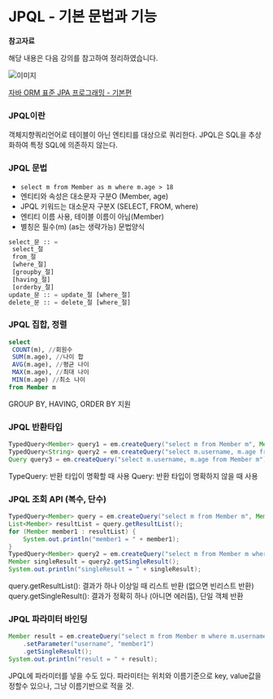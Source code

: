 # JPQL - 기본 문법과 기능

**참고자료**

해당 내용은 다음 강의를 참고하여 정리하였습니다.

![이미지](https://cdn.inflearn.com/public/courses/324109/course_cover/161476f8-f0b7-4b04-b293-ce648c2ea445/kyh_jsp.png)

[자바 ORM 표준 JPA 프로그래밍 - 기본편](https://www.inflearn.com/course/ORM-JPA-Basic/dashboard)



### JPQL이란
객체지향쿼리언어로 테이블이 아닌 엔티티를 대상으로 쿼리한다.
JPQL은 SQL을 추상화하여 특정 SQL에 의존하지 않는다.
### JPQL 문법
- `select m from Member as m where m.age > 18`
- 엔티티와 속성은 대소문자 구분O (Member, age)
- JPQL 키워드는 대소문자 구분X (SELECT, FROM, where)
- 엔티티 이름 사용, 테이블 이름이 아님(Member)
- 별칭은 필수(m) (as는 생략가능)
문법양식
```sql
select_문 :: = 
 select_절
 from_절
 [where_절]
 [groupby_절]
 [having_절]
 [orderby_절]
update_문 :: = update_절 [where_절]
delete_문 :: = delete_절 [where_절]
```
### JPQL 집합, 정렬
```sql
select
 COUNT(m), //회원수
 SUM(m.age), //나이 합
 AVG(m.age), //평균 나이
 MAX(m.age), //최대 나이
 MIN(m.age) //최소 나이
from Member m
```
GROUP BY, HAVING, ORDER BY 지원
### JPQL 반환타입
```java
TypedQuery<Member> query1 = em.createQuery("select m from Member m", Member.class);
TypedQuery<String> query2 = em.createQuery("select m.username, m.age from Member m", String.class);
Query query3 = em.createQuery("select m.username, m.age from Member m");
```
TypeQuery: 반환 타입이 명확할 때 사용
Query: 반환 타입이 명확하지 않을 때 사용
### JPQL 조회 API (복수, 단수)
```java
TypedQuery<Member> query = em.createQuery("select m from Member m", Member.class);
List<Member> resultList = query.getResultList();
for (Member member1 : resultList) {
    System.out.println("member1 = " + member1);
}
TypedQuery<Member> query2 = em.createQuery("select m from Member m where m.id = 1", Member.class);
Member singleResult = query2.getSingleResult();
System.out.println("singleResult = " + singleResult);
```
query.getResultList(): 결과가 하나 이상일 때 리스트 반환 (없으면 빈리스트 반환)
query.getSingleResult(): 결과가 정확히 하나 (아니면 에러뜸), 단일 객체 반환
### JPQL 파라미터 바인딩
```java
Member result = em.createQuery("select m from Member m where m.username =:username", Member.class)
    .setParameter("username", "member1")
    .getSingleResult();
System.out.println("result = " + result);
```
JPQL에 파라미터를 넣을 수도 있다.
파라미터는 위치와 이름기준으로 key, value값을 정할수 있으나, 그냥 이름기반으로 적을 것.
